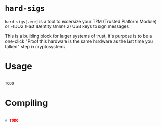 
# `hard-sigs`

`hard-sigs[.exe]` is a tool to excersize your TPM (Trusted Platform Module) or FIDO2 (Fast IDentity Online 2) USB keys
to sign messages.

This is a building block for larger systems of trust, it's purpose is to be a one-click "Proof this hardware is the same hardware as the last time you talked"
step in cryptosystems.


# Usage

```

TODO

```

# Compiling

```bash

# TODO

```

